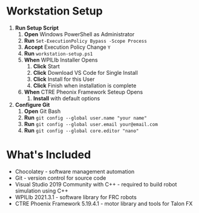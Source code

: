 # Workstation Setup

1. **Run Setup Script**
    1. **Open** Windows PowerShell as Administrator
    1. **Run** `Set-ExecutionPolicy Bypass -Scope Process`
    1. **Accept** Execution Policy Change `Y` 
    1. **Run** `workstation-setup.ps1`
    1. **When** WPILIb Installer Opens
        1. **Click** Start
        1. **Click** Download VS Code for Single Install
        1. **Click** Install for this User
        1. **Click** Finish when installation is complete
    1. **When** CTRE Pheonix Framework Seteup Opens
        1. **Install** with default options
1. **Configure Git**
    1. **Open** Git Bash
    1. **Run** `git config --global user.name "your name"`
    1. **Run** `git config --global user.email your@email.com`
    1. **Run** `git config --global core.editor "nano"`

# What's Included
* Chocolatey - software management automation
* Git - version control for source code
* Visual Studio 2019 Community with C++ - required to build robot simulation using C++
* WPILIb 2021.3.1 - software library for FRC robots
* CTRE Phoenix Framework 5.19.4.1 - motor library and tools for Talon FX